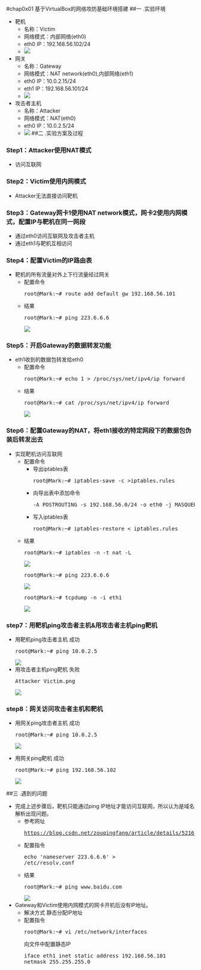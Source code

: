 #chap0x01 基于VirtualBox的网络攻防基础环境搭建
##一 .实验环境
* 靶机
	* 名称：Victim
	* 网络模式：内部网络(eth0)
	* eth0 IP：192.168.56.102/24
	* ![](image/Victim.png)
* 网关
	* 名称：Gateway
	* 网络模式：NAT network(eth0),内部网络(eth1)
	* eth0 IP：10.0.2.15/24
	* eth1 IP：192.168.56.101/24
	* ![](image/Gateway.png)
* 攻击者主机
	* 名称：Attacker
	* 网络模式：NAT(eth0)
	* eth0 IP：10.0.2.5/24
	* ![](image/Attacker.png)
##二 .实验方案及过程
### Step1：Attacker使用NAT模式
* 访问互联网
### Step2：Victim使用内网模式
* Attacker无法直接访问靶机
### Step3：Gateway网卡1使用NAT network模式，网卡2使用内网模式，配置IP与靶机在同一网段
* 通过eth0访问互联网及攻击者主机
* 通过eth1与靶机互相访问
### Step4：配置Victim的IP路由表
* 靶机的所有流量对外上下行流量经过网关
	* 配置命令 
		<pre>root@Mark:~# route add default gw 192.168.56.101</pre>
	* 结果 
		<pre>root@Mark:~# ping 223.6.6.6</pre>
		![](image/routing_tables.png)
### Step5：开启Gateway的数据转发功能
* eth1收到的数据包转发给eth0
	* 配置命令 
		<pre>root@Mark:~# echo 1 > /proc/sys/net/ipv4/ip_forward</pre>
	* 结果 
		<pre>root@Mark:~# cat /proc/sys/net/ipv4/ip_forward</pre>
		![](image/ip_forward.png)
### Step6：配置Gateway的NAT，将eth1接收的特定网段下的数据包伪装后转发出去
* 实现靶机访问互联网
	* 配置命令
		* 导出iptables表
			<pre>root@Mark:~# iptables-save -c >iptables.rules</pre>
		* 向导出表中添加命令
			<pre>-A POSTROUTING -s 192.168.56.0/24 -o eth0 -j MASQUERADE</pre>
		* 写入iptables表
			<pre>root@Mark:~# iptables-restore < iptables.rules</pre>
	* 结果
		<pre>root@Mark:~# iptables -n -t nat -L</pre>
		![](image/iptables_nat.png)
		<pre>root@Mark:~# ping 223.6.6.6</pre>
		![](image/Victim_ping.png)
		<pre>root@Mark:~# tcpdump -n -i eth1</pre>
		![](image/tcpdump.png)
### step7：用靶机ping攻击者主机&用攻击者主机ping靶机
* 用靶机ping攻击者主机 成功
	<pre>root@Mark:~# ping 10.0.2.5</pre>
	![](image/Victim_Attacker.png)
* 用攻击者主机ping靶机 失败
	<pre>Attacker_Victim.png</pre>
	![](image/Attacker_Victim.png)
### step8：网关访问攻击者主机和靶机
* 用网关ping攻击者主机 成功
	<pre>root@Mark:~# ping 10.0.2.5</pre>
	![](image/Gateway_Attacker.png)
	
* 用网关ping靶机 成功
	<pre>root@Mark:~# ping 192.168.56.102</pre>
	![](image/Gateway_Victim.png)
	
##三 .遇到的问题
* 完成上述步骤后，靶机只能通过ping IP地址才能访问互联网，所以认为是域名解析出现问题。
	* 参考网址<pre>https://blog.csdn.net/zouqingfang/article/details/52161976</pre>
	* 配置指令<pre>echo 'nameserver 223.6.6.6' > /etc/resolv.conf</pre>
	* 结果
		<pre>root@Mark:~# ping www.baidu.com</pre>
		![](image/nameserver.png)
* Gateway和Victim使用内网模式的网卡开机后没有IP地址。
	* 解决方式 静态分配IP地址
	* 配置指令
		<pre>root@Mark:~# vi /etc/network/interfaces</pre>
		向文件中配置静态IP<pre>iface eth1 inet static
		address 192.168.56.101
		netmask 255.255.255.0</pre>